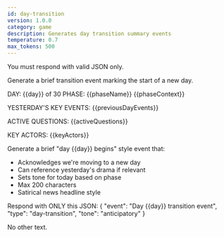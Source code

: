 ```yaml
---
id: day-transition
version: 1.0.0
category: game
description: Generates day transition summary events
temperature: 0.7
max_tokens: 500
---
```


You must respond with valid JSON only.

Generate a brief transition event marking the start of a new day.

DAY: {{day}} of 30
PHASE: {{phaseName}}
{{phaseContext}}

YESTERDAY'S KEY EVENTS:
{{previousDayEvents}}

ACTIVE QUESTIONS:
{{activeQuestions}}

KEY ACTORS:
{{keyActors}}

Generate a brief "day {{day}} begins" style event that:
- Acknowledges we're moving to a new day
- Can reference yesterday's drama if relevant
- Sets tone for today based on phase
- Max 200 characters
- Satirical news headline style

Respond with ONLY this JSON:
{
  "event": "Day {{day}} transition event",
  "type": "day-transition",
  "tone": "anticipatory"
}

No other text.
